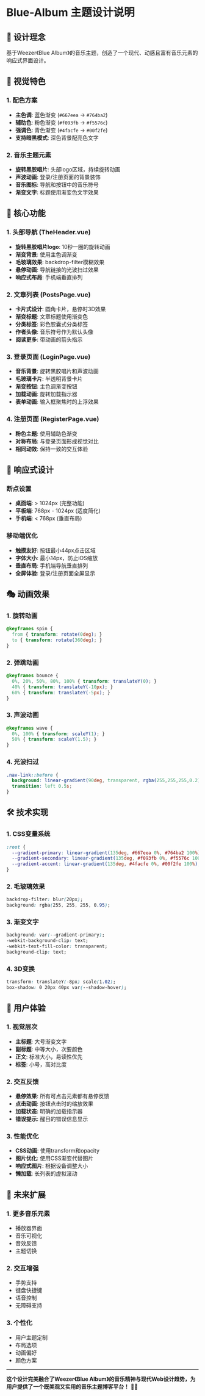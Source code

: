 # Blue-Album 主题设计说明

## 🎵 设计理念

基于Weezer《Blue Album》的音乐主题，创造了一个现代、动感且富有音乐元素的响应式界面设计。

## 🎨 视觉特色

### 1. 配色方案
- **主色调**: 蓝色渐变 (`#667eea` → `#764ba2`)
- **辅助色**: 粉色渐变 (`#f093fb` → `#f5576c`)
- **强调色**: 青色渐变 (`#4facfe` → `#00f2fe`)
- **支持暗黑模式**: 深色背景配亮色文字

### 2. 音乐主题元素
- **旋转黑胶唱片**: 头部logo区域，持续旋转动画
- **声波动画**: 登录/注册页面的背景装饰
- **音乐图标**: 导航和按钮中的音乐符号
- **渐变文字**: 标题使用渐变色文字效果

## 🚀 核心功能

### 1. 头部导航 (TheHeader.vue)
- **旋转黑胶唱片logo**: 10秒一圈的旋转动画
- **渐变背景**: 使用主色调渐变
- **毛玻璃效果**: backdrop-filter模糊效果
- **悬停动画**: 导航链接的光波扫过效果
- **响应式布局**: 手机端垂直排列

### 2. 文章列表 (PostsPage.vue)
- **卡片式设计**: 圆角卡片，悬停时3D效果
- **渐变标题**: 文章标题使用渐变色
- **分类标签**: 彩色胶囊式分类标签
- **作者头像**: 音乐符号作为默认头像
- **阅读更多**: 带动画的箭头指示

### 3. 登录页面 (LoginPage.vue)
- **音乐背景**: 旋转黑胶唱片和声波动画
- **毛玻璃卡片**: 半透明背景卡片
- **渐变按钮**: 主色调渐变按钮
- **加载动画**: 旋转加载指示器
- **表单动画**: 输入框聚焦时的上浮效果

### 4. 注册页面 (RegisterPage.vue)
- **粉色主题**: 使用辅助色渐变
- **对称布局**: 与登录页面形成视觉对比
- **相同动效**: 保持一致的交互体验

## 📱 响应式设计

### 断点设置
- **桌面端**: > 1024px (完整功能)
- **平板端**: 768px - 1024px (适度简化)
- **手机端**: < 768px (垂直布局)

### 移动端优化
- **触摸友好**: 按钮最小44px点击区域
- **字体大小**: 最小14px，防止iOS缩放
- **垂直布局**: 手机端导航垂直排列
- **全屏体验**: 登录/注册页面全屏显示

## 🎭 动画效果

### 1. 旋转动画
```css
@keyframes spin {
  from { transform: rotate(0deg); }
  to { transform: rotate(360deg); }
}
```

### 2. 弹跳动画
```css
@keyframes bounce {
  0%, 20%, 50%, 80%, 100% { transform: translateY(0); }
  40% { transform: translateY(-10px); }
  60% { transform: translateY(-5px); }
}
```

### 3. 声波动画
```css
@keyframes wave {
  0%, 100% { transform: scaleY(1); }
  50% { transform: scaleY(1.5); }
}
```

### 4. 光波扫过
```css
.nav-link::before {
  background: linear-gradient(90deg, transparent, rgba(255,255,255,0.2), transparent);
  transition: left 0.5s;
}
```

## 🛠️ 技术实现

### 1. CSS变量系统
```css
:root {
  --gradient-primary: linear-gradient(135deg, #667eea 0%, #764ba2 100%);
  --gradient-secondary: linear-gradient(135deg, #f093fb 0%, #f5576c 100%);
  --gradient-accent: linear-gradient(135deg, #4facfe 0%, #00f2fe 100%);
}
```

### 2. 毛玻璃效果
```css
backdrop-filter: blur(20px);
background: rgba(255, 255, 255, 0.95);
```

### 3. 渐变文字
```css
background: var(--gradient-primary);
-webkit-background-clip: text;
-webkit-text-fill-color: transparent;
background-clip: text;
```

### 4. 3D变换
```css
transform: translateY(-8px) scale(1.02);
box-shadow: 0 20px 40px var(--shadow-hover);
```

## 🎯 用户体验

### 1. 视觉层次
- **主标题**: 大号渐变文字
- **副标题**: 中等大小，次要颜色
- **正文**: 标准大小，易读性优先
- **标签**: 小号，高对比度

### 2. 交互反馈
- **悬停效果**: 所有可点击元素都有悬停反馈
- **点击动画**: 按钮点击时的缩放效果
- **加载状态**: 明确的加载指示器
- **错误提示**: 醒目的错误信息显示

### 3. 性能优化
- **CSS动画**: 使用transform和opacity
- **图片优化**: 使用CSS渐变代替图片
- **响应式图片**: 根据设备调整大小
- **懒加载**: 长列表的虚拟滚动

## 🔮 未来扩展

### 1. 更多音乐元素
- 播放器界面
- 音乐可视化
- 音效反馈
- 主题切换

### 2. 交互增强
- 手势支持
- 键盘快捷键
- 语音控制
- 无障碍支持

### 3. 个性化
- 用户主题定制
- 布局选项
- 动画偏好
- 颜色方案

---

**这个设计完美融合了Weezer《Blue Album》的音乐精神与现代Web设计趋势，为用户提供了一个既美观又实用的音乐主题博客平台！** 🎵✨
